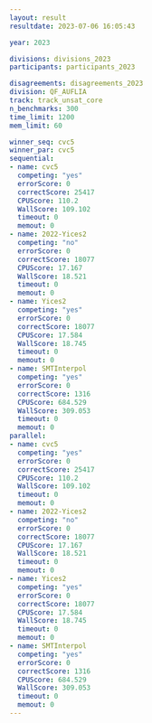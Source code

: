 ```yaml
---
layout: result
resultdate: 2023-07-06 16:05:43

year: 2023

divisions: divisions_2023
participants: participants_2023

disagreements: disagreements_2023
division: QF_AUFLIA
track: track_unsat_core
n_benchmarks: 300
time_limit: 1200
mem_limit: 60

winner_seq: cvc5
winner_par: cvc5
sequential:
- name: cvc5
  competing: "yes"
  errorScore: 0
  correctScore: 25417
  CPUScore: 110.2
  WallScore: 109.102
  timeout: 0
  memout: 0
- name: 2022-Yices2
  competing: "no"
  errorScore: 0
  correctScore: 18077
  CPUScore: 17.167
  WallScore: 18.521
  timeout: 0
  memout: 0
- name: Yices2
  competing: "yes"
  errorScore: 0
  correctScore: 18077
  CPUScore: 17.584
  WallScore: 18.745
  timeout: 0
  memout: 0
- name: SMTInterpol
  competing: "yes"
  errorScore: 0
  correctScore: 1316
  CPUScore: 684.529
  WallScore: 309.053
  timeout: 0
  memout: 0
parallel:
- name: cvc5
  competing: "yes"
  errorScore: 0
  correctScore: 25417
  CPUScore: 110.2
  WallScore: 109.102
  timeout: 0
  memout: 0
- name: 2022-Yices2
  competing: "no"
  errorScore: 0
  correctScore: 18077
  CPUScore: 17.167
  WallScore: 18.521
  timeout: 0
  memout: 0
- name: Yices2
  competing: "yes"
  errorScore: 0
  correctScore: 18077
  CPUScore: 17.584
  WallScore: 18.745
  timeout: 0
  memout: 0
- name: SMTInterpol
  competing: "yes"
  errorScore: 0
  correctScore: 1316
  CPUScore: 684.529
  WallScore: 309.053
  timeout: 0
  memout: 0
---
```

